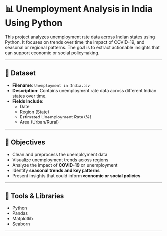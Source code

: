 # 📊 Unemployment Analysis in India Using Python

This project analyzes unemployment rate data across Indian states using Python. It focuses on trends over time, the impact of COVID-19, and seasonal or regional patterns. The goal is to extract actionable insights that can support economic or social policymaking.

---

## 📁 Dataset

- **Filename**: `Unemployment in India.csv`
- **Description**: Contains unemployment rate data across different Indian states over time.
- **Fields Include**:
  - Date
  - Region (State)
  - Estimated Unemployment Rate (%)
  - Area (Urban/Rural)

---

## 🎯 Objectives

- Clean and preprocess the unemployment data
- Visualize unemployment trends across regions
- Analyze the impact of **COVID-19** on unemployment
- Identify **seasonal trends and key patterns**
- Present insights that could inform **economic or social policies**

---

## 🧪 Tools & Libraries

- Python
- Pandas
- Matplotlib
- Seaborn

---


